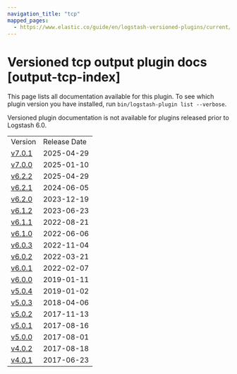 ```yaml
---
navigation_title: "tcp"
mapped_pages:
  - https://www.elastic.co/guide/en/logstash-versioned-plugins/current/output-tcp-index.html
---
```


# Versioned tcp output plugin docs [output-tcp-index]

This page lists all documentation available for this plugin. To see which plugin version you have installed, run `bin/logstash-plugin list --verbose`.

Versioned plugin documentation is not available for plugins released prior to Logstash 6.0.

| | |
| :- | :- |
| Version | Release Date |
| [v7.0.1](v7-0-1-plugins-outputs-tcp.md) | 2025-04-29 |
| [v7.0.0](v7-0-0-plugins-outputs-tcp.md) | 2025-01-10 |
| [v6.2.2](v6-2-2-plugins-outputs-tcp.md) | 2025-04-29 |
| [v6.2.1](v6-2-1-plugins-outputs-tcp.md) | 2024-06-05 |
| [v6.2.0](v6-2-0-plugins-outputs-tcp.md) | 2023-12-19 |
| [v6.1.2](v6-1-2-plugins-outputs-tcp.md) | 2023-06-23 |
| [v6.1.1](v6-1-1-plugins-outputs-tcp.md) | 2022-08-21 |
| [v6.1.0](v6-1-0-plugins-outputs-tcp.md) | 2022-06-06 |
| [v6.0.3](v6-0-3-plugins-outputs-tcp.md) | 2022-11-04 |
| [v6.0.2](v6-0-2-plugins-outputs-tcp.md) | 2022-03-21 |
| [v6.0.1](v6-0-1-plugins-outputs-tcp.md) | 2022-02-07 |
| [v6.0.0](v6-0-0-plugins-outputs-tcp.md) | 2019-01-11 |
| [v5.0.4](v5-0-4-plugins-outputs-tcp.md) | 2019-01-02 |
| [v5.0.3](v5-0-3-plugins-outputs-tcp.md) | 2018-04-06 |
| [v5.0.2](v5-0-2-plugins-outputs-tcp.md) | 2017-11-13 |
| [v5.0.1](v5-0-1-plugins-outputs-tcp.md) | 2017-08-16 |
| [v5.0.0](v5-0-0-plugins-outputs-tcp.md) | 2017-08-01 |
| [v4.0.2](v4-0-2-plugins-outputs-tcp.md) | 2017-08-18 |
| [v4.0.1](v4-0-1-plugins-outputs-tcp.md) | 2017-06-23 |
